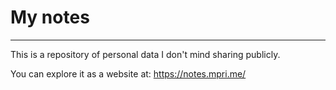 # My notes

---

This is a repository of personal data I don't mind sharing publicly.

You can explore it as a website at: https://notes.mpri.me/
